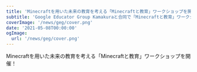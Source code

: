 ```yaml
---
title: 'Minecraftを用いた未来の教育を考える「Minecraftと教育」ワークショップを開催！'
subtitle: 'Google Educator Group Kamakuraと合同で「Minecraftと教育」ワークショップを開催します。'
coverImage: '/news/geg/cover.png'
date: '2021-05-08T00:00:00'
ogImage:
  url: '/news/geg/cover.png'
---
```


Minecraftを用いた未来の教育を考える「Minecraftと教育」ワークショップを開催！
